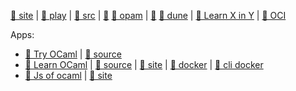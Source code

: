 [play]: https://ocaml.org/play
[site]: https://ocaml.org

[src/gh]: https://github.com/ocaml/ocaml.git "(LGPL-2.1) (Languages: OCaml 83.4%, C 10.9%, Shell 2.6%, Assembly 1.0%, Makefile 0.8%, M4 0.6%, Other 0.7%) The core OCaml system: compilers, runtime system, base libraries"

[opam.site]: https://opam.ocaml.org
[opam.src/gh]: https://github.com/ocaml/opam.git "(LGPL-2.1) (Languages: OCaml 90.3%, Shell 5.0%, C++ 1.4%, C 1.3%, M4 1.1%, Makefile 0.9%) opam is a source-based package manager. It supports multiple simultaneous compiler installations, flexible package constraints, and a Git-friendly development workflow."

[dune.site]: https://dune.build
[dune.src/gh]: https://github.com/ocaml/dune.git "(MIT) (Languages: OCaml 94.2%, PowerShell 3.2%, C 1.0%, Emacs Lisp 0.7%, Shell 0.3%, Nix 0.2%, Other 0.4%) A composable build system for OCaml."

[oci/dockerhub]: https://hub.docker.com/r/ocaml/ocaml "Various builds of the OCaml compiler // OCaml 编译器的多种构建版本 // :: docker pull ocaml/ocaml"

[docs/learnxinyminutes.com]: https://learnxinyminutes.com/docs/ocaml/

[🐙 site][site] | [🦑 play][play] | [🐫 src][src/gh] | [🐫][opam.src/gh] [🥫 opam][opam.site] | [🐫][dune.src/gh] [🦔 dune][dune.site] | [🐾 Learn X in Y][docs/learnxinyminutes.com] | [🐚 OCI][oci/dockerhub]



Apps: 

[try-ocamlpro.webapp]: https://try.ocamlpro.com/ "Try OCaml is Free Software, and the source code is available under the GNU Affero GPL. It is proudly presented to you by OCamlPro, and made using OCaml and js_of_ocaml, in the hope it will ease OCaml learning and adoption. All processing and storage is done client-side. // Try OCaml 是自由软件，源代码可在 GNU Affero GPL 下获取。它由 OCamlPro 自豪地向您展示，用 OCaml 和 js_of_ocaml 制作，希望它能简化 OCaml 的学习和编排。所有处理和存储都在客户端完成。"
[try-ocamlpro.webapp.src/gl]: https://gitlab.ocamlpro.com/OCamlPro/learn-ocaml.git "(MIT) (OCaml 94.8%, CSS 2.5%, Shell 1.0%, HTML 0.8%, Makefile 0.4%) Application at try.ocamlpro.com, based on a fork of learn-ocaml"

[learn-ocaml.webapp]: https://ocaml-sf.org/learn-ocaml-public/
[learn-ocaml.webapp.src/gh]: https://github.com/ocaml-sf/learn-ocaml.git "(MIT) (Languages: JavaScript 50.7%, OCaml 43.2%, CSS 4.5%, Shell 0.9%, HTML 0.4%, Makefile 0.2%, Other 0.1%) A Web Application for Learning OCaml"
[learn-ocaml.site]: https://ocaml-sf.org/learn-ocaml/ "Learn-OCaml | learn-ocaml"
[learn-ocaml.oci/dockerhub]: https://hub.docker.com/r/ocamlsf/learn-ocaml "(SPONSORED OSS) This is Learn-OCaml, a platform for learning the OCaml language, featuring a Web toplevel, an exercise environment, and a directory of lessons and tutorials. // :: docker pull ocamlsf/learn-ocaml"
[learn-ocaml.cli.oci/dockerhub]: https://hub.docker.com/r/ocamlsf/learn-ocaml-client "(SPONSORED OSS) A CLI tool to interact with Learn-OCaml. // :: docker pull ocamlsf/learn-ocaml-client"

[jsoo.site]: https://ocsigen.org/js_of_ocaml "Js_of_ocaml is a compiler from OCaml bytecode programs to JavaScript. It makes it possible to run pure OCaml programs in JavaScript environment like browsers and Node.js. It is easy to install as it works with an existing installation of OCaml, with no need to recompile any library. It comes with bindings for a large part of the browser APIs. According to our benchmarks, the generated programs runs typically faster than with the OCaml bytecode interpreter. We believe this compiler will prove much easier to maintain than a retargeted OCaml compiler, as the bytecode provides a very stable API. // js_of_ocaml 是一个从 OCaml 字节码程序到 JavaScript 的编译器。它使得在浏览器和 Node.js 等 JavaScript 环境中运行纯 OCaml 程序成为可能。它易于安装，因为它可以与现有的 OCaml 安装一起使用，无需重新编译任何库。它附带了大部分浏览器 API 的绑定。根据我们的基准测试，生成的程序通常比 OCaml 字节码解释器运行得更快。我们相信这个编译器将比重定向的 OCaml 编译器更容易维护，因为字节码提供了非常稳定的 API 。 // :: opam install js_of_ocaml js_of_ocaml-ppx js_of_ocaml-lwt :: opam install js_of_ocaml-compiler"
[jsoo.src/gh]: https://github.com/ocsigen/js_of_ocaml.git "(LGPL-2) (Languages: OCaml 64.2%, JavaScript 34.1%, Pawn 0.5%, TypeScript 0.5%, HTML 0.3%, C 0.2%, Other 0.2%) Compiler from OCaml to Javascript."

- [🐣 Try OCaml][try-ocamlpro.webapp] | [🐫 source][try-ocamlpro.webapp.src/gl]
- [🐣 Learn OCaml][learn-ocaml.webapp] | [🐫 source][learn-ocaml.webapp.src/gh] | [🦞 site][learn-ocaml.site] | [🐚 docker][learn-ocaml.oci/dockerhub] | [🐚 cli docker][learn-ocaml.cli.oci/dockerhub]
- [🦪 Js of ocaml][jsoo.src/gh] | [🦞 site][jsoo.site]

